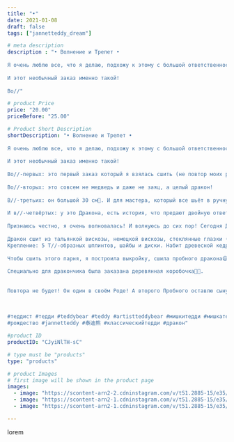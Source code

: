 ```yaml
---
title: "•"
date: 2021-01-08
draft: false
tags: ["jannetteddy_dream"]

# meta description
description : "• Волнение и Трепет •⠀
⠀
Я очень люблю все, что я делаю, подхожу к этому с большой ответственностью и любовью! ⠀
⠀
И этот необычный заказ именно такой! ⠀
⠀
Во//"

# product Price
price: "20.00"
priceBefore: "25.00"

# Product Short Description
shortDescription: "• Волнение и Трепет •⠀
⠀
Я очень люблю все, что я делаю, подхожу к этому с большой ответственностью и любовью! ⠀
⠀
И этот необычный заказ именно такой! ⠀
⠀
Во//-первых: это первый заказ который я взялась сшить (не повтор моих работ).⠀
⠀
Во//-вторых: это совсем не медведь и даже не заяц, а целый дракон!⠀
⠀
В//-третьих: он большой 30 см🙈. И для мастера, который все шьёт в ручную (как я😅), это большая работа.⠀
⠀
И в//-четвёртых: у это Дракона, есть история, что предают двойную ответственность тому, что я делаю!⠀
⠀
Признаюсь честно, я очень волновалась! И волнуюсь до сих пор! Сегодня Дракон отправляется в новый дом! И я очень надеюсь, что его примут с любовью🙏🤍!⠀
⠀
Дракон сшит из тальянкой вискозы, немецкой вискозы, стеклянные глазки (Германия).⠀
Крепление: 5 Т//-образных шплинтов, шайбы и диски. Набит древесной кедровой шерстью/опилками (аромат необыкновенный), для утяжеления железный гранулят. ⠀
⠀
Чтобы сшить этого парня, я построила выкройку, сшила пробного дракона😅 а потом приступила к заказу. Сказать, что мне далось это легко не могу! Но опыт это здорово, он бесценен!🤍⠀
⠀
Специально для дракончика была заказана деревянная коробочка🥰🎁. ⠀
⠀
⠀
Повтора не будет! Он один в своём Роде! А второго Пробного оставлю сыну!😂🤍⠀
⠀
⠀
⠀
#теддист #тедди #teddybear #teddy #artistteddybear #мишкитедди #мишкатедди #teddybear🐻 #teddy🐻 #teddy_bear #teddybearlove #artistteddybear #artistteddy #своимируками #ручнаяработа #новыйгод #хобби #зима #коллекционныемишкитедди #коллекционныетедди #jannettcollection #handmade ⠀
#рождество #jannetteddy #泰迪熊 #классическийтедди #дракон"

#product ID
productID: "CJyiNlTH-sC"

# type must be "products"
type: "products"

# product Images
# first image will be shown in the product page
images:
  - image: "https://scontent-arn2-2.cdninstagram.com/v/t51.2885-15/e35/p1080x1080/136849328_433310844474773_3284020304354912027_n.jpg?_nc_ht=scontent-arn2-2.cdninstagram.com&_nc_cat=105&_nc_ohc=eWw9_Mt_eSUAX-sSh0_&tp=1&oh=bdf135e8f84d8232c68021dab6e002c2&oe=605C7D2A&ig_cache_key=MjQ4MjE5NjgwODk0MjI0Mjc5MQ%3D%3D.2"
  - image: "https://scontent-arn2-1.cdninstagram.com/v/t51.2885-15/e35/p1080x1080/136430381_423051382302803_4541331557294232194_n.jpg?_nc_ht=scontent-arn2-1.cdninstagram.com&_nc_cat=111&_nc_ohc=Um-MuGp8qJAAX-nGd5t&tp=1&oh=712fa82c5a9b0c2e9a54c32b884f952e&oe=605BD91C&ig_cache_key=MjQ4MjE5NjgwODkxNzMwNjgyNA%3D%3D.2"
  - image: "https://scontent-arn2-1.cdninstagram.com/v/t51.2885-15/e35/p1080x1080/135763114_144037550856745_2647803346562403585_n.jpg?_nc_ht=scontent-arn2-1.cdninstagram.com&_nc_cat=101&_nc_ohc=DSj5JbAsR5cAX8andRd&tp=1&oh=1bafe786035e22816f1d05bb1ab12aba&oe=605C1361&ig_cache_key=MjQ4MjE5NjgwODkzNDAxNTU5NA%3D%3D.2"

---
```

lorem
